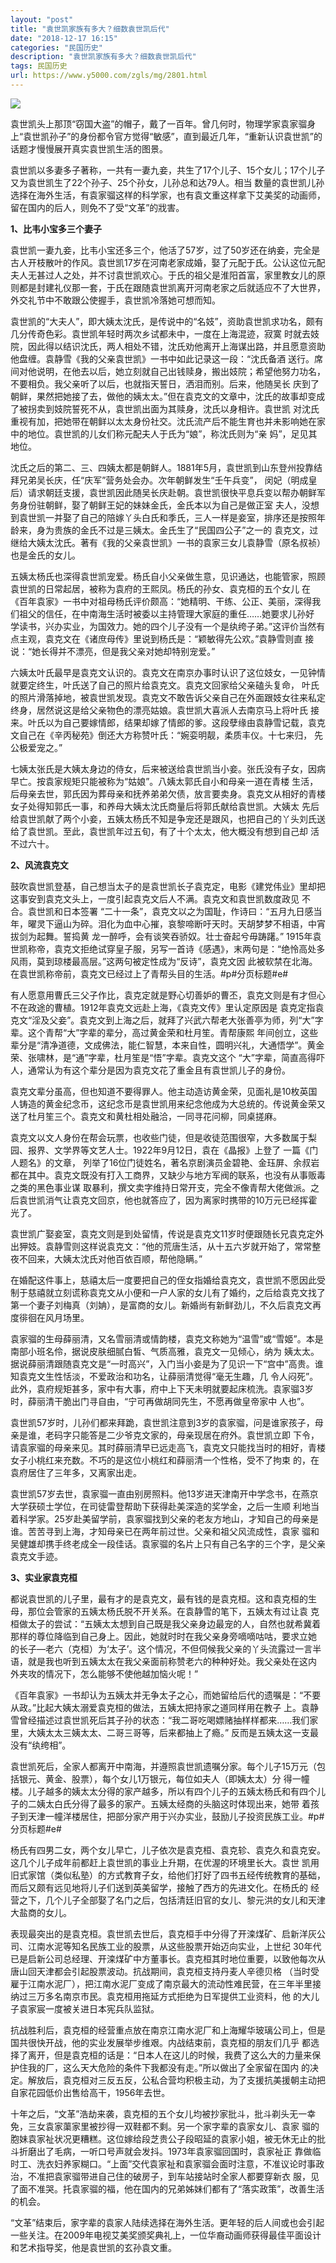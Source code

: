 ```yaml
---
layout: "post"
title: "袁世凯家族有多大？细数袁世凯后代"
date: "2018-12-17 16:15"
categories: "民国历史"
description: "袁世凯家族有多大？细数袁世凯后代"
tags: 民国历史
url: https://www.y5000.com/zgls/mg/2801.html
---
```






![](https://img.y5000.com/uploads/allimg/160616/4-1606161A954U5.jpg)

袁世凯头上那顶“窃国大盗”的帽子，戴了一百年。曾几何时，物理学家袁家骝身上“袁世凯孙子”的身份都令官方觉得“敏感”，直到最近几年，“重新认识袁世凯”的话题才慢慢展开真实袁世凯生活的图景。

袁世凯以多妻多子著称，一共有一妻九妾，共生了17个儿子、15个女儿；17个儿子又为袁世凯生了22个孙子、25个孙女，儿孙总和达79人。相当
数量的袁世凯儿孙选择在海外生活，有袁家骝这样的科学家，也有袁文重这样拿下艾美奖的动画师，留在国内的后人，则免不了受“文革”的戕害。

**1、比韦小宝多三个妻子**

袁世凯一妻九妾，比韦小宝还多三个，他活了57岁，过了50岁还在纳妾，完全是古人开枝散叶的作风。袁世凯17岁在河南老家成婚，娶了元配于氏。公认这位元配夫人无甚过人之处，并不讨袁世凯欢心。于氏的祖父是淮阳首富，家里教女儿的原则都是封建礼仪那一套，于氏在跟随袁世凯离开河南老家之后就适应不了大世界，外交礼节中不敢跟公使握手，袁世凯冷落她可想而知。

袁世凯的“大夫人”，即大姨太沈氏，是传说中的“名妓”，资助袁世凯求功名，颇有几分传奇色彩。袁世凯年轻时两次乡试都未中，一度在上海混迹，寂寞
时就去妓院，因此得以结识沈氏，两人相处不错，沈氏劝他离开上海谋出路，并且愿意资助他盘缠。袁静雪《我的父亲袁世凯》一书中如此记录这一段：“沈氏备酒
送行。席间对他说明，在他去以后，她立刻就自己出钱赎身，搬出妓院；希望他努力功名，不要相负。我父亲听了以后，也就指天誓日，洒泪而别。后来，他随吴长
庆到了朝鲜，果然把她接了去，做他的姨太太。”但在袁克文的文章中，沈氏的故事却变成了被拐卖到妓院誓死不从，袁世凯出面为其赎身，沈氏以身相许。袁世凯
对沈氏重视有加，把她带在朝鲜以太太身份社交。沈氏流产后不能生育也并未影响她在家中的地位。袁世凯的儿女们称元配夫人于氏为“娘”，称沈氏则为“亲
妈”，足见其地位。

沈氏之后的第二、三、四姨太都是朝鲜人。1881年5月，袁世凯到山东登州投靠结拜兄弟吴长庆，任“庆军”营务处会办。次年朝鲜发生“壬午兵变”，
闵妃（明成皇后）请求朝廷支援，袁世凯因此随吴长庆赴朝。袁世凯很快平息兵变以帮办朝鲜军务身份驻朝鲜，娶了朝鲜王妃的妹妹金氏，金氏本以为自己是做正室
夫人，没想到袁世凯一并娶了自己的陪嫁丫头白氏和季氏，三人一样是妾室，排序还是按照年龄来，身为贵族的金氏不过是三姨太。金氏生了“民国四公子”之一的
袁克文，过继给大姨太沈氏。著有《我的父亲袁世凯》一书的袁家三女儿袁静雪（原名叔祯）也是金氏的女儿。

五姨太杨氏也深得袁世凯宠爱。杨氏自小父亲做生意，见识通达，也能管家，照顾袁世凯的日常起居，被称为袁府的王熙凤。杨氏的孙女、袁克桓的五个女儿
在《百年袁家》一书中对祖母杨氏评价颇高：“她精明、干练、公正、美丽，深得我们祖父的信任，在中南海生活时被委以主持管理大家庭的重任……她要求儿孙好
学读书，兴办实业，为国效力。她的四个儿子没有一个是纨绔子弟。”这评价当然有点主观，袁克文在《诸庶母传》里说到杨氏是：“颖敏得先公欢。”袁静雪则直
接说：“她长得并不漂亮，但是我父亲对她却特别宠爱。”

六姨太叶氏最早是袁克文认识的。袁克文在南京办事时认识了这位妓女，一见钟情就要定终生，叶氏送了自己的照片给袁克文。袁克文回家给父亲磕头复命，
叶氏的照片滑落掉地，被袁世凯发现。袁克文不敢告诉父亲自己在外面跟妓女往来私定终身，居然说这是给父亲物色的漂亮姑娘。袁世凯大喜派人去南京马上将叶氏
接来。叶氏以为自己要嫁情郎，结果却嫁了情郎的爹。这段孽缘由袁静雪记载，袁克文自己在《辛丙秘苑》倒还大方称赞叶氏：“婉娈明靓，柔质丰仪。十七来归，
先公极爱宠之。”

七姨太张氏是大姨太身边的侍女，后来被送给袁世凯当小妾。张氏没有子女，因病早亡。按袁家规矩只能被称为“姑娘”。八姨太郭氏自小和母亲一道在青楼
生活，后母亲去世，郭氏因为葬母亲和抚养弟弟欠债，放言要卖身。袁克文从相好的青楼女子处得知郭氏一事，和养母大姨太沈氏商量后将郭氏献给袁世凯。大姨太
先后给袁世凯献了两个小妾，五姨太杨氏不知是争宠还是跟风，也把自己的丫头刘氏送给了袁世凯。至此，袁世凯年过五旬，有了十个太太，他大概没有想到自己却
活不过六十。

**2、风流袁克文**

鼓吹袁世凯登基，自己想当太子的是袁世凯长子袁克定，电影《建党伟业》里却把这事安到袁克文头上，一度引起袁克文后人不满。袁克文和袁世凯数度政见
不合。袁世凯和日本签署
“二十一条”，袁克文以之为国耻，作诗曰：“五月九日感当年，曜灵下逼山为碎。泪化为血中心摧，哀黎啼断吁天时。天胡梦梦不相语，中宵拔剑为起舞。誓捣黄
龙一醉呼，会有谈笑吞骄奴。壮士奋起兮毋踌躇。”
1915年袁世凯称帝，袁克文拒绝试穿皇子服，另写一首诗《感遇》，末两句是：“绝怜高处多风雨，莫到琼楼最高层。”这两句被定性成为“反诗”，袁克文因
此被软禁在北海。在袁世凯称帝前，袁克文已经过上了青帮头目的生活。#p#分页标题#e#

有人愿意用曹氏三父子作比，袁克定就是野心切善妒的曹丕，袁克文则是有才但心不在政途的曹植。1912年袁克文远赴上海，《袁克文传》里认定原因是
袁克定指袁克文“淫及父妾”。袁克文到上海之后，就拜了兴武六帮老大张善亭为师，列“大”字辈。这个青帮“大”字辈的辈分，高过黄金荣和杜月笙。青帮康熙
年间创立，这些辈分是“清净道德，文成佛法，能仁智慧，本来自性，圆明兴礼，大通悟学”。黄金荣、张啸林，是“通”字辈，杜月笙是“悟”字辈。袁克文这个
“大”字辈，简直高得吓人，通常认为有这个辈分是因为袁克文花了重金且有袁世凯儿子的身份。

袁克文辈分虽高，但也知道不要得罪人。他主动造访黄金荣，见面礼是10枚英国人铸造的黄金纪念币，这纪念币是袁世凯用来纪念他成为大总统的。传说黄金荣又送了杜月笙三个。袁克文和黄杜相处融洽，一同寻花问柳，同桌搓麻。

袁克文以文人身份在帮会玩票，也收些门徒，但是收徒范围很窄，大多数属于梨园、报界、文学界等文艺人士。1922年9月12日，袁在《晶报》上登了
一篇《门人题名》的文章，
列举了16位门徒姓名，著名京剧演员金碧艳、金珏屏、余叔岩都在其中。袁克文既没有打入工商界，又缺少与地方军阀的联系，也没有从事贩毒之类的黑色事业谋
取暴利，撰文卖字维持日常开支，完全不像青帮大佬做派。之后袁世凯消气让袁克文回京，他也就答应了，因为离家时携带的10万元已经挥霍光了。

袁世凯广娶妾室，袁克文则是到处留情，传说是袁克文11岁时便跟随长兄袁克定外出狎妓。袁静雪则这样说袁克文：“他的荒唐生活，从十五六岁就开始了，常常整夜不回来，大姨太沈氏对他百依百顺，帮他隐瞒。”

在婚配这件事上，慈禧太后一度要把自己的侄女指婚给袁克文，袁世凯不愿因此受制于慈禧就立刻谎称袁克文从小便和一户人家的女儿有了婚约，之后给袁克文找了第一个妻子刘梅真（刘姌），是富商的女儿。新婚尚有新鲜劲儿，不久后袁克文再度徘徊在风月场里。

袁家骝的生母薛丽清，又名雪丽清或情韵楼，袁克文称她为“温雪”或“雪姬”。本是南部小班名伶，据说皮肤细腻白皙、气质高雅，袁克文一见倾心，纳为
姨太太。据说薛丽清跟随袁克文是“一时高兴”，入门当小妾是为了见识一下“宫中”高贵。谁知袁克文生性恬淡，不爱政治和功名，让薛丽清觉得“毫无生趣，几
令人闷死”。此外，袁府规矩甚多，家中有大事，府中上下天未明就要起床梳洗。袁家骝3岁时，薛丽清干脆出门寻自由，“宁可再做胡同先生，不愿再做皇帝家中 人也”。

袁世凯57岁时，儿孙们都来拜跪，袁世凯注意到3岁的袁家骝，问是谁家孩子，母亲是谁，老码字只能答是二少爷克文家的，母亲现居在府外。袁世凯立即
下令，请袁家骝的母亲来见。其时薛丽清早已远走高飞，袁克文只能找当时的相好，青楼女子小桃红来充数。不巧的是这位小桃红和薛丽清一个性格，受不了拘束
的，在袁府居住了三年多，又离家出走。

袁世凯57岁去世，袁家骝一直由别房照料。他13岁进天津南开中学念书，在燕京大学获硕士学位，在司徒雷登帮助下获得赴美深造的奖学金，之后一生顺
利地当着科学家。25岁赴美留学前，袁家骝找到父亲的老友方地山，才知自己的母亲是谁。苦苦寻到上海，才知母亲已在两年前过世。父亲和祖父风流成性，袁家
骝和吴健雄却携手终老成全一段佳话。袁家骝的名片上只有自己名字的三个字，是父亲袁克文手迹。

**3、实业家袁克桓**

都说袁世凯的儿子里，最有才的是袁克文，最有钱的是袁克桓。这和袁克桓的生母，那位会管家的五姨太杨氏脱不开关系。在袁静雪的笔下，五姨太有过让袁
克桓做太子的尝试：“五姨太太想到自己既是我父亲身边最宠的人，自然也就希冀着那样的尊位降临到自己身上。因此，她就时时在我父亲身旁嘀嘀咕咕，要求立她
的长子—老六（克桓）为‘太子’。这个情况，不但伺候我父亲的丫头流露过一言半语，就是我也听到五姨太太在我父亲面前称赞老六的种种好处。我父亲处在这内
外夹攻的情况下，怎么能够不使他越加恼火呢！”

《百年袁家》一书却认为五姨太并无争太子之心，而她留给后代的遗嘱是：“不要从政。”比起大姨太溺爱袁克桓的做法，五姨太把持家之道同样用在教子
上。袁静雪曾经描述过袁世凯死后其子孙的状态：“我二哥吃喝嫖赌抽样样都来……我们家里，大姨太太三姨太太、二哥三哥等，后来都抽上了瘾。”
反而是五姨太这一支最没有“纨绔相”。

袁世凯死后，全家人都离开中南海，并遵照袁世凯遗嘱分家。每个儿子15万元（包括银元、黄金、股票），每个女儿1万银元，每位如夫人（即姨太太）分
得一幢楼。儿子越多的姨太太分得的家产越多，所以有四个儿子的五姨太杨氏和有四个儿子的二姨太白氏分得了最多的家产。五姨太经商的头脑这时体现出来，她带
着孩子到天津一幢洋楼居住，把部分家产用于兴办实业，鼓励儿子投资民族工业。#p#分页标题#e#

杨氏有四男二女，两个女儿早亡，儿子依次是袁克桓、袁克轸、袁克久和袁克安。这几个儿子成年前都赶上袁世凯的事业上升期，在优渥的环境里长大。袁世
凯用旧式家馆（类似私塾）的方式教育子女，给他们打好了四书五经传统教育的基础，而后又颇有远见地将儿子们送到英美留学，接触了西方的先进文化。在杨氏的
经营之下，几个儿子全部娶了名门之后，包括清廷旧官的女儿、黎元洪的女儿和天津大盐商的女儿。

表现最突出的是袁克桓。袁世凯去世后，袁克桓手中分得了开滦煤矿、启新洋灰公司、江南水泥等知名民族工业的股票，从这些股票开始迈向实业，上世纪
30年代已是启新公司总经理、开滦煤矿中方董事长。袁克桓其时地位重要，以致他每次从唐山回天津都会引起股票波动。抗战期间，袁克桓支持丹麦人辛德贝格
（当时受雇于江南水泥厂），把江南水泥厂变成了南京最大的流动性难民营，在三年半里接纳过三万多名南京市民。袁克桓用拖延方式拒绝为日军提供工业资料，他
的大儿子袁家宸一度被关进日本宪兵队监狱。

抗战胜利后，袁克桓的经营重点放在南京江南水泥厂和上海耀华玻璃公司上，但是国共很快开战，他的实业发展举步维艰。内战结束前，袁克桓的朋友们几乎
都选择了离开，但是袁克桓的话是：“日本人在这儿的时候，我费了这么大的力量来保护住我的厂，这么天大危险的条件下我都没有走。”所以做出了全家留在国内
的决定。解放后，袁克桓对三反五反，公私合营均积极主动，为了支援抗美援朝主动把自家花园低价出售给高干，1956年去世。

十年之后，“文革”浩劫来袭，袁克桓的五个女儿均被抄家批斗，批斗剃头无一幸免，三女袁家蕖家里被抄得一双鞋都不剩。另一个家字辈的袁家女儿、袁家
骝的胞妹袁家祉状况更糟糕。这位嫁给段芝贵公子段昭延的袁家小姐，被无休无止的批斗折磨出了毛病，一听口号声就会发抖。1973年袁家骝回国时，袁家祉正
靠做临时工、洗衣妇养家糊口。“上面”交代袁家祉和袁家骝会面时注意，不准议论时事政治，不准把袁家骝带进自己住的破房子，到车站接站时全家人都要穿新衣
服，见了面不准哭。托袁家骝的福，他在国内的兄弟姊妹们都有了“落实政策”，改善生活的机会。

“文革”结束后，家字辈的袁家人陆续选择在海外生活。更年轻的后人间或也会引起一些关注。在2009年电视艾美奖颁奖典礼上，一位华裔动画师获得最佳平面设计和艺术指导奖，他是袁世凯的玄孙袁文重。
